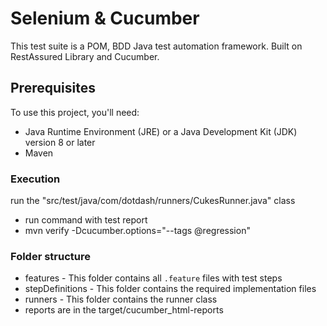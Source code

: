 # Selenium & Cucumber

This test suite is a  POM, BDD Java test automation framework. Built on RestAssured Library and Cucumber.

## Prerequisites

To use this project, you'll need:
- Java Runtime Environment (JRE) or a Java Development Kit (JDK) version 8 or later
- Maven


### Execution

run the "src/test/java/com/dotdash/runners/CukesRunner.java" class
- run command with test report
- mvn verify -Dcucumber.options="--tags @regression"


### Folder structure

- features - This folder contains all `.feature` files with test steps
- stepDefinitions - This folder contains the required implementation files
- runners - This folder contains the runner class
- reports are in the target/cucumber_html-reports